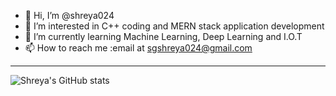 - 👋 Hi, I’m @shreya024
- 👀 I’m interested in C++ coding and MERN stack application development
- 🌱 I’m currently learning Machine Learning, Deep Learning and I.O.T
- 📫 How to reach me :email at sgshreya024@gmail.com
---
![Shreya's GitHub stats](https://github-readme-stats.vercel.app/api?username=shreya024&show_icons=true&theme=radical)

<!---
shreya024/shreya024 is a ✨ special ✨ repository because its `README.md` (this file) appears on your GitHub profile.
You can click the Preview link to take a look at your changes.
--->
